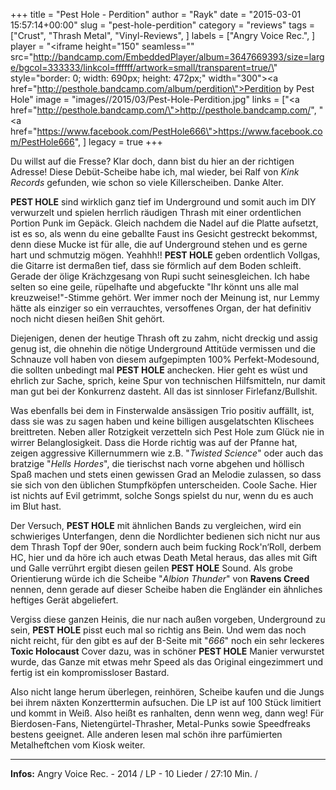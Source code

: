 +++
title = "Pest Hole - Perdition"
author = "Rayk"
date = "2015-03-01 15:57:14+00:00"
slug = "pest-hole-perdition"
category = "reviews"
tags = ["Crust", "Thrash Metal", "Vinyl-Reviews", ]
labels = ["Angry Voice Rec.", ]
player = "<iframe height=\"150\" seamless=\"\" src=\"http://bandcamp.com/EmbeddedPlayer/album=3647669393/size=large/bgcol=333333/linkcol=ffffff/artwork=small/transparent=true/\" style=\"border: 0; width: 690px; height: 472px;\" width=\"300\"><a href=\"http://pesthole.bandcamp.com/album/perdition\">Perdition by Pest Hole</a></iframe>"
image = "images//2015/03/Pest-Hole-Perdition.jpg"
links = ["<a href=\"http://pesthole.bandcamp.com/\">http://pesthole.bandcamp.com/</a>", "<a href=\"https://www.facebook.com/PestHole666\">https://www.facebook.com/PestHole666</a>", ]
legacy = true
+++

Du willst auf die Fresse? Klar doch, dann bist du hier an der richtigen Adresse! Diese Debüt-Scheibe habe ich, mal wieder, bei Ralf von _Kink Records_ gefunden, wie schon so viele Killerscheiben. Danke Alter.

**PEST HOLE** sind wirklich ganz tief im Underground und somit auch im DIY verwurzelt und spielen herrlich räudigen Thrash mit einer ordentlichen Portion Punk im Gepäck. Gleich nachdem die Nadel auf die Platte aufsetzt, ist es so, als wenn du eine geballte Faust ins Gesicht gestreckt bekommst, denn diese Mucke ist für alle, die auf Underground stehen und es gerne hart und schmutzig mögen. Yeahhh!! **PEST HOLE** geben ordentlich Vollgas, die Gitarre ist dermaßen tief, dass sie förmlich auf dem Boden schleift. Gerade der ölige Krächzgesang von Rupi sucht seinesgleichen. Ich habe selten so eine geile, rüpelhafte und abgefuckte "Ihr könnt uns alle mal kreuzweise!"-Stimme gehört. Wer immer noch der Meinung ist, nur Lemmy hätte als einziger so ein verrauchtes, versoffenes Organ, der hat definitiv noch nicht diesen heißen Shit gehört.

Diejenigen, denen der heutige Thrash oft zu zahm, nicht dreckig und assig genug ist, die ohnehin die nötige Underground Attitüde vermissen und die Schnauze voll haben von diesem aufgepimpten 100% Perfekt-Modesound, die sollten unbedingt mal **PEST HOLE** anchecken. Hier geht es wüst und ehrlich zur Sache, sprich, keine Spur von technischen Hilfsmitteln, nur damit man gut bei der Konkurrenz dasteht. All das ist sinnloser Firlefanz/Bullshit.

Was ebenfalls bei dem in Finsterwalde ansässigen Trio positiv auffällt, ist, dass sie was zu sagen haben und keine billigen ausgelatschten Klischees breittreten. Neben aller Rotzigkeit verzetteln sich Pest Hole zum Glück nie in wirrer Belanglosigkeit. Dass die Horde richtig was auf der Pfanne hat, zeigen aggressive Killernummern wie z.B. "_Twisted Science_" oder auch das bratzige "_Hells Hordes_", die tierischst nach vorne abgehen und höllisch Spaß machen und stets einen gewissen Grad an Melodie zulassen, so dass sie sich von den üblichen Stumpfköpfen unterscheiden. Coole Sache. Hier ist nichts auf Evil getrimmt, solche Songs spielst du nur, wenn du es auch im Blut hast.

Der Versuch, **PEST HOLE** mit ähnlichen Bands zu vergleichen, wird ein schwieriges Unterfangen, denn die Nordlichter bedienen sich nicht nur aus dem Thrash Topf der 90er, sondern auch beim fucking Rock'n‘Roll, derbem HC, hier und da höre ich auch etwas Death Metal heraus, das alles mit Gift und Galle verrührt ergibt diesen geilen **PEST HOLE** Sound. Als grobe Orientierung würde ich die Scheibe "_Albion Thunder_" von **Ravens Creed** nennen, denn gerade auf dieser Scheibe haben die Engländer ein ähnliches heftiges Gerät abgeliefert.

Vergiss diese ganzen Heinis, die nur nach außen vorgeben, Underground zu sein, **PEST HOLE** pisst euch mal so richtig ans Bein. Und wem das noch nicht reicht, für den gibt es auf der B-Seite mit "_666_" noch ein sehr leckeres **Toxic Holocaust** Cover dazu, was in schöner **PEST HOLE** Manier verwurstet wurde, das Ganze mit etwas mehr Speed als das Original eingezimmert und fertig ist ein kompromissloser Bastard.

Also nicht lange herum überlegen, reinhören, Scheibe kaufen und die Jungs bei ihrem näxten Konzerttermin aufsuchen. Die LP ist auf 100 Stück limitiert und kommt in Weiß. Also heißt es ranhalten, denn wenn weg, dann weg! Für Bierdosen-Fans, Nietengürtel-Thrasher, Metal-Punks sowie Speedfreaks bestens geeignet. Alle anderen lesen mal schön ihre parfümierten Metalheftchen vom Kiosk weiter.





---
**Infos:**
Angry Voice Rec. - 2014 / 
LP - 10 Lieder / 27:10 Min. / 
